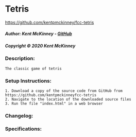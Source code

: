 <!-- Category: FreeCodeCamp;Games;HTML/CSS/JS -->

# Tetris
https://github.com/kentpmckinney/fcc-tetris

##### Author: Kent McKinney - [GitHub](https://github.com/kentpmckinney)
##### Copyright &copy; 2020 Kent McKinney
### Description:

``The classic game of tetris``

### Setup Instructions:
    1. Download a copy of the source code from GitHub from https://github.com/kentpmckinneyfcc-tetris
    2. Navigate to the location of the downloaded source files
    3. Run the file "index.html" in a web browser

### Changelog:


### Specifications:

